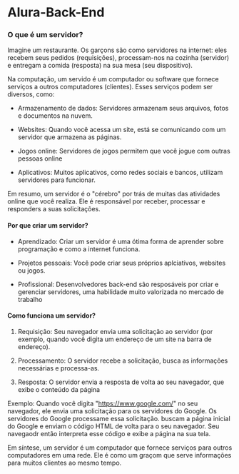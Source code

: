 # Alura-Back-End


### O que é um servidor?
Imagine um restaurante. Os garçons são como servidores na internet: eles recebem seus pedidos (requisições), processam-nos na cozinha (servidor) e entregam a comida (resposta) na sua mesa (seu dispositivo).

Na computação, um servido é um computador ou software que fornece serviços a outros computadores (clientes). Esses serviços podem ser diversos, como:

- Armazenamento de dados: Servidores armazenam seus arquivos, fotos e documentos na nuvem.

- Websites: Quando você acessa um site, está se comunicando com um servidor que armazena as páginas.

- Jogos online: Servidores de jogos permitem que você jogue com outras pessoas online

- Aplicativos: Muitos aplicativos, como redes sociais e bancos, utilizam servidores para funcionar.

Em resumo, um servidor é o "cérebro" por trás de muitas das atividades online que você realiza.
    Ele é responsável por receber, processar e responders a suas solicitações.

#### Por que criar um servidor?

- Aprendizado: Criar um servidor é uma ótima forma de aprender sobre programação e como a internet funciona.

- Projetos pessoais: Você pode criar seus próprios aplciativos, websites ou jogos.

- Profissional: Desenvolvedores back-end são resposáveis por criar e gerenciar servidores, uma habilidade muito valorizada no mercado de trabalho

#### Como funciona um servidor?

1. Requisição: Seu navegador envia uma solicitação ao servidor (por exemplo, quando você digita um endereço de um site na barra de endereço).

2. Processamento: O servidor recebe a solicitação, busca as informações necessárias e processa-as.

3. Resposta: O servidor envia a resposta de volta ao seu navegador, que exibe o conteúdo da página

Exemplo: Quando você digita "https://www.google.com/" no seu navegador, ele envia uma solicitação para os servidores do Google. Os servidores do Google processame essa solicitação. buscam a página inicial do Google e enviam o código HTML de volta para o seu navegador. Seu navegaodr então interpreta esse código e exibe a página na sua tela.


Em síntese, um servidor é um computador que fornece serviços para outros computadores em uma rede. Ele é como um graçom que serve informações para muitos clientes ao mesmo tempo.